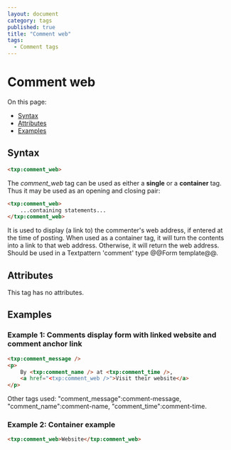 ```yaml
---
layout: document
category: tags
published: true
title: "Comment web"
tags:
  - Comment tags
---
```


# Comment web

On this page:

* [Syntax](#user-content-syntax)
* [Attributes](#user-content-attributes)
* [Examples](#user-content-examples)

## Syntax

```html
<txp:comment_web>
```

The *comment_web* tag can be used as either a __single__ or a __container__ tag. Thus it may be used as an opening and closing pair:

```html
<txp:comment_web>
    ...containing statements...
</txp:comment_web>
```

It is used to display (a link to) the commenter's web address, if entered at the time of posting. When used as a container tag, it will turn the contents into a link to that web address. Otherwise, it will return the web address. Should be used in a Textpattern 'comment' type @@Form template@@.

## Attributes

This tag has no attributes.

## Examples

### Example 1: Comments display form with linked website and comment anchor link

```html
<txp:comment_message />
<p>
    By <txp:comment_name /> at <txp:comment_time />,
    <a href="<txp:comment_web />">Visit their website</a>
</p>
```

Other tags used: "comment_message":comment-message, "comment_name":comment-name, "comment_time":comment-time.

### Example 2: Container example

```html
<txp:comment_web>Website</txp:comment_web>
